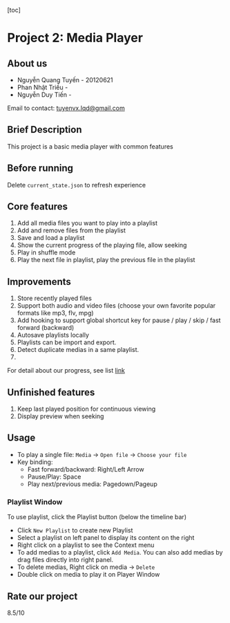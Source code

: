 [toc]

# Project 2: Media Player

## About us

- Nguyễn Quang Tuyến - 20120621
- Phan Nhật Triều - 
- Nguyễn Duy Tiến - 

Email to contact: tuyenvx.lqd@gmail.com

## Brief Description

This project is a basic media player with common features

## Before running

Delete `current_state.json` to refresh experience

## Core features

1. Add all media files you want to play into a playlist 
2. Add and remove files from the playlist
3. Save and load a playlist
4. Show the current progress of the playing file, allow seeking
5. Play in shuffle mode
6. Play the next file in playlist, play the previous file in the playlist

## Improvements 

1. Store recently played files
2. Support both audio and video files (choose your own favorite popular formats like mp3, flv, mpg)
3. Add hooking to support global shortcut key for pause / play / skip / fast forward (backward) 
4. Autosave playlists locally
5. Playlists can be import and export.
6. Detect duplicate medias in a same playlist.
7. 

For detail about our progress, see list [link](https://github.com/sulaidat/Media-Player/blob/main/Media%20Player/readme.md) 

## Unfinished features

1. Keep last played position for continuous viewing
2. Display preview when seeking

## Usage

- To play a single file: `Media` -> `Open file` -> `Choose your file`
- Key binding:
  - Fast forward/backward: Right/Left Arrow
  - Pause/Play: Space
  - Play next/previous media: Pagedown/Pageup

### Playlist Window

To use playlist, click the Playlist button (below the timeline bar)

- Click `New Playlist` to create new Playlist
- Select a playlist on left panel to display its content on the right 
- Right click on a playlist to see the Context menu
- To add medias to a playlist, click `Add Media`. You can also add medias by drag files directly into right panel.
- To delete medias, Right click on media -> `Delete`
- Double click on media to play it on Player Window

## Rate our project

8.5/10